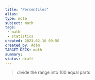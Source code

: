 ```yaml
---
title: "Percentiles"
alias: 
type: note
subject: math
tags:
 - math
 - statistics
created: 2023.02.16 09:50
created_by: Ádám
TARGET DECK: math
summary: 
status: draft
---
```


>divide the range into 100 equal parts